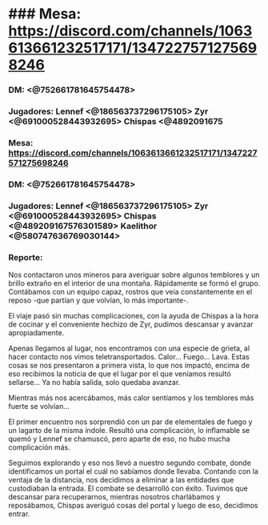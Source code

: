 # ### Mesa: https://discord.com/channels/1063613661232517171/1347227571275698246
### DM: <@752661781645754478> 
### Jugadores: Lennef <@186563737296175105> Zyr <@691000528443932695> Chispas <@4892091675

### Mesa: https://discord.com/channels/1063613661232517171/1347227571275698246
### DM: <@752661781645754478> 
### Jugadores: Lennef <@186563737296175105> Zyr <@691000528443932695> Chispas <@489209167576301589> Kaelithor <@580747636769030144> 
### Reporte: 
Nos contactaron unos mineros para averiguar sobre algunos temblores y un brillo extraño en el interior de una montaña.
Rápidamente se formó el grupo. Contábamos con un equipo capaz, rostros que veía constantemente en el reposo -que partían y que volvían, lo más importante-.

El viaje pasó sin muchas complicaciones, con la ayuda de Chispas a la hora de cocinar y el conveniente hechizo de Zyr, pudimos descansar y avanzar apropiadamente. 

Apenas llegamos al lugar, nos encontramos con una especie de grieta, al hacer contacto nos vimos teletransportados. 
Calor... Fuego... Lava. Estas cosas se nos presentaron a primera vista, lo que nos impactó, encima de eso recibimos la noticia de que el lugar por el que veníamos resultó sellarse... Ya no había salida, solo quedaba avanzar.

Mientras más nos acercábamos, más calor sentíamos y los temblores más fuerte se volvían...

El primer encuentro nos sorprendió con un par de elementales de fuego y un lagarto de la misma índole. Resultó una complicación, lo inflamable se quemó y Lennef se chamuscó, pero aparte de eso, no hubo mucha complicación más. 

Seguimos explorando y eso nos llevó a nuestro segundo combate, donde identificamos un portal el cuál no sabíamos donde llevaba. Contando con la ventaja de la distancia, nos decidimos a eliminar a las entidades que custodiaban la entrada. El combate se desarrolló con éxito. Tuvimos que descansar para recuperarnos, mientras nosotros charlábamos y reposábamos, Chispas averiguó cosas del portal y luego de eso, decidimos entrar.

